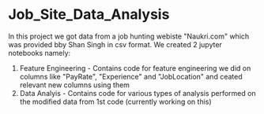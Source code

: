 # Job_Site_Data_Analysis

In this project we got data from a job hunting webiste "Naukri.com" which was provided bby Shan Singh in csv format. We created 2 jupyter notebooks namely:

1. Feature Engineering - Contains code for feature engineering we did on columns like "PayRate", "Experience" and "JobLocation" and ceated relevant new columns using them
2. Data Analyis - Contains code for various types of analysis performed on the modified data from 1st code (currently working on this)


